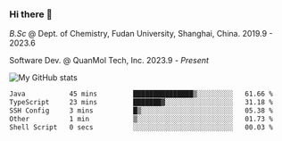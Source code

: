### Hi there 👋

<!--
**zephyr-zdz/zephyr-zdz** is a ✨ _special_ ✨ repository because its `README.md` (this file) appears on your GitHub profile.

Here are some ideas to get you started:

- 🔭 I’m currently working on ...
- 🌱 I’m currently learning ...
- 👯 I’m looking to collaborate on ...
- 🤔 I’m looking for help with ...
- 💬 Ask me about ...
- 📫 How to reach me: ...
- 😄 Pronouns: ...
- ⚡ Fun fact: ...
-->

_B.Sc_ @ Dept. of Chemistry, Fudan University, Shanghai, China. 2019.9 - 2023.6

Software Dev. @ QuanMol Tech, Inc. 2023.9 - _Present_

![My GitHub stats](https://github-readme-stats.vercel.app/api?username=zephyr-zdz)

<!--START_SECTION:waka-->

```txt
Java           45 mins         ███████████████▒░░░░░░░░░   61.66 %
TypeScript     23 mins         ███████▓░░░░░░░░░░░░░░░░░   31.18 %
SSH Config     3 mins          █▒░░░░░░░░░░░░░░░░░░░░░░░   05.38 %
Other          1 min           ▒░░░░░░░░░░░░░░░░░░░░░░░░   01.73 %
Shell Script   0 secs          ░░░░░░░░░░░░░░░░░░░░░░░░░   00.03 %
```

<!--END_SECTION:waka-->
